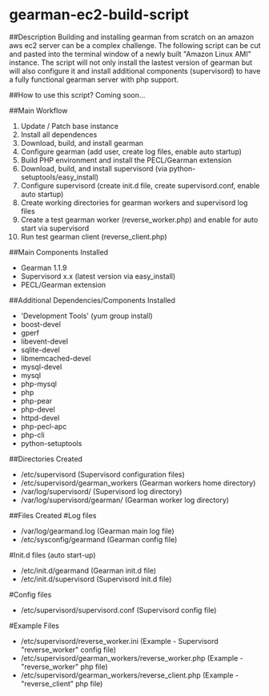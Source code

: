 gearman-ec2-build-script
========================

##Description
Building and installing gearman from scratch on an amazon aws ec2 server can be a complex challenge. The following script can be cut and pasted into the terminal window of a newly built "Amazon Linux AMI" instance. The script will not only install the lastest version of gearman but will also configure it and install additional components (supervisord) to have a fully functional gearman server with php support.   

##How to use this script?
Coming soon...

##Main Workflow
1. Update / Patch base instance  
2. Install all dependences
3. Download, build, and install gearman
4. Configure gearman (add user, create log files, enable auto startup)
5. Build PHP environment and install the PECL/Gearman extension
5. Download, build, and install supervisord (via python-setuptools/easy_install)
6. Configure supervisord (create init.d file, create supervisord.conf, enable auto startup)
7. Create working directories for gearman workers and supervisord log files
8. Create a test gearman worker (reverse_worker.php) and enable for auto start via supervisord
9. Run test gearman client (reverse_client.php)

##Main Components Installed
* Gearman 1.1.9
* Supervisord x.x (latest version via easy_install)
* PECL/Gearman extension

##Additional Dependencies/Components Installed
* 'Development Tools' (yum group install)
* boost-devel
* gperf
* libevent-devel
* sqlite-devel
* libmemcached-devel
* mysql-devel
* mysql
* php-mysql
* php
* php-pear
* php-devel
* httpd-devel
* php-pecl-apc
* php-cli
* python-setuptools

##Directories Created
* /etc/supervisord (Supervisord configuration files)
* /etc/supervisord/gearman_workers (Gearman workers home directory)
* /var/log/supervisord/ (Supervisord log directory)
* /var/log/supervisord/gearman/ (Gearman worker log directory)

##Files Created
#Log files
* /var/log/gearmand.log (Gearman main log file)
* /etc/sysconfig/gearmand (Gearman config file)

#Init.d files (auto start-up) 
* /etc/init.d/gearmand (Gearman init.d file)
* /etc/init.d/supervisord (Supervisord init.d file)

#Config files
* /etc/supervisord/supervisord.conf (Supervisord config file)

#Example Files
* /etc/supervisord/reverse_worker.ini (Example - Supervisord "reverse_worker" config file)
* /etc/supervisord/gearman_workers/reverse_worker.php (Example - "reverse_worker" php file)
* /etc/supervisord/gearman_workers/reverse_client.php (Example - "reverse_client" php file)


